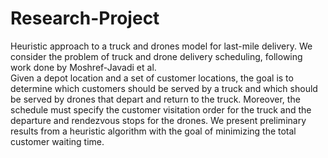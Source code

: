 # Research-Project
Heuristic approach to a truck and drones model for last-mile delivery. 
We consider the problem of truck and drone delivery scheduling, following work done by Moshref-Javadi et al.  
Given a depot location and a set of customer locations, the goal is to determine which customers should be served by a 
truck and which should be served by drones that depart and return to the truck.  Moreover, the schedule must specify the 
customer visitation order for the truck and the departure and rendezvous stops for the drones.  We present preliminary results 
from a heuristic algorithm with the goal of minimizing the total customer waiting time.
